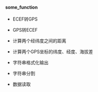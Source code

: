 #### some_function

* ECEF转GPS

* GPS转ECEF

* 计算两个经纬度之间的距离

* 计算两个GPS坐标的纬度、经度、海拔差

* 字符串格式化输出

* 字符串分割

* 数据读取